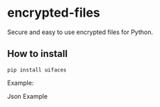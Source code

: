 # encrypted-files

Secure and easy to use encrypted files for Python.


## How to install ##

    pip install uifaces



Example:




Json Example


